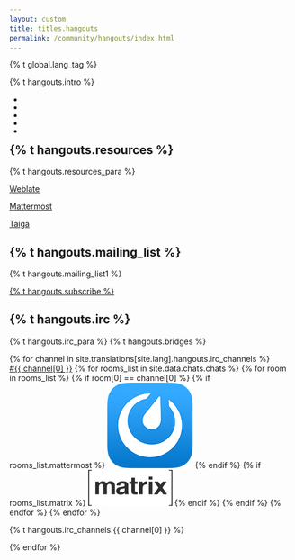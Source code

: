 ```yaml
---
layout: custom
title: titles.hangouts
permalink: /community/hangouts/index.html
---
```


{% t global.lang_tag %}
<div class="text-center container description">
    <p class="hangouts-social">{% t hangouts.intro %}</p>
    <section class="hangouts-social container">   
        <ul class="row center-xs">
            <li>
                <a class="ext-noicon" href="https://twitter.com/monero" target="_blank" rel="noreferrer noopener" aria-label="Twitter logo"><div class="social-icon twitter"></div></a>
            </li>
            <li>
                <a class="ext-noicon" href="https://reddit.com/r/Monero" target="_blank" rel="noreferrer noopener" aria-label="Reddit logo"><div class="social-icon reddit"></div></a>
            </li>
            <li>
                <a class="ext-noicon" href="https://www.facebook.com/monerocurrency/" target="_blank" rel="noreferrer noopener" aria-label="Facebook logo"><div class="social-icon facebook"></div></a>
            </li>
            <li>
                <a class="ext-noicon" href="https://github.com/monero-project" target="_blank" rel="noreferrer noopener" aria-label="GitHub logo"><div class="social-icon github"></div></a>
            </li>
            <li>
                <a class="ext-noicon" href="https://repo.getmonero.org/users/monero-project/projects" target="_blank" rel="noreferrer noopener" aria-label="Gitlab logo"><div class="social-icon gitlab"></div></a>
            </li>
        </ul>
    </section>
</div>

<div class="hangouts">
    <section class="container">
          <div class="row">
                <!-- left two-thirds block-->
               <div class="left two-thirds col-lg-8 col-md-8 col-sm-12 col-xs-12">
                <div class="col-xs-12">
                        <div class="info-block">
                            <div class="row center-xs">
                                <div class="col">
                                    <h2>{% t hangouts.resources %}</h2>
                                </div>
                            </div>
                            <div class="row center-xs">
                                <p>{% t hangouts.resources_para %}</p>
                            </div>
                            <div class="row relays center-xs">
                                <div class="col-md-4 col-sm-4 col-xs-4">
                                    <p><a href="https://translate.getmonero.org/" class="btn-link btn-fixed">Weblate</a></p>
                                </div>
                                <div class="col-md-4 col-sm-4 col-xs-4">
                                    <p><a href="https://mattermost.getmonero.org/" class="btn-link btn-fixed">Mattermost</a></p>
                                </div>
                                <div class="col-md-4 col-sm-4 col-xs-4">
                                    <p><a href="https://taiga.getmonero.org/" class="btn-link btn-fixed">Taiga</a></p>
                                </div>
                            </div>
                        </div>
                    </div>
                </div>
                <!-- end left two-thirds block-->
                <!-- right one-third block-->
               <div class="right col-lg-4 col-md-4 col-sm-12 col-xs-12">
                        <div class="info-block center-xs">
                          <h2>{% t hangouts.mailing_list %}</h2>
                            <p>{% t hangouts.mailing_list1 %}</p>
                            <p><a class="btn-link btn-auto btn-primary" href="https://lists.getmonero.org/postorius/lists/monero-announce.lists.getmonero.org/">{% t hangouts.subscribe %}</a></p>
                        </div>
               </div>
               <!-- end right one-third block-->
           </div>
           <div class="info-block">
             <div class="raw">
               <div class="col">
                 <h2>{% t hangouts.irc %}</h2>
              </div>
              <div class="row start-xs">
                <p>{% t hangouts.irc_para %} {% t hangouts.bridges %}</p>
             </div>
             <div class="row irc">
             {% for channel in site.translations[site.lang].hangouts.irc_channels %}
               <div class="col-md-4 col-xs-12">
                 <a href="irc://chat.freenode.net/#{{ channel[0] }}">#{{ channel[0] }}</a> 
                 {% for rooms_list in site.data.chats.chats %}
                   {% for room in rooms_list %}
                     {% if room[0] == channel[0] %}
                       {% if rooms_list.mattermost %}
                         <a class="chats-img" href="{{ rooms_list.mattermost }}"><img class="mattermost" src="/img/mattermost.png" title="MatterMost" alt="Mattermost logo"></a>
                       {% endif %}
                       {% if rooms_list.matrix %}
                         <a class="chats-img" href="{{ rooms_list.matrix }}"><img class="matrix" src="/img/matrix-logo.svg" title="Matrix" alt="Matrix logo"></a>
                       {% endif %}
                     {% endif %}
                   {% endfor %}
                 {% endfor %}
                <p>{% t hangouts.irc_channels.{{ channel[0] }} %}</p>
              </div>
             {% endfor %}
             </div>
             </div>
           </div>
        </section>
</div>

